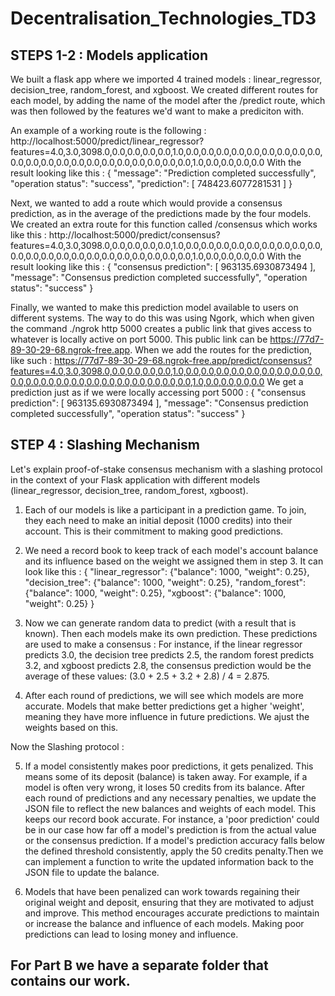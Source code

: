 # Decentralisation_Technologies_TD3

## STEPS 1-2 : Models application

We built a flask app where we imported 4 trained models : linear_regressor, decision_tree, random_forest, and xgboost. We created different routes for each model, by adding the name of the model after the /predict route, which was then followed by the features we'd want to make a prediciton with. 

An example of a working route is the following : 
http://localhost:5000/predict/linear_regressor?features=4.0,3.0,3098.0,0.0,0.0,0.0,0.0,1.0,0.0,0.0,0.0,0.0,0.0,0.0,0.0,0.0,0.0,0.0,0.0,0.0,0.0,0.0,0.0,0.0,0.0,0.0,0.0,0.0,0.0,1.0,0.0,0.0,0.0,0.0
With the result looking like this : 
{
  "message": "Prediction completed successfully",
  "operation status": "success",
  "prediction": [
    748423.6077281531
  ]
}

Next, we wanted to add a route which would provide a consensus prediction, as in the average of the predictions made by the four models. We created an extra route for this function called /consensus which works like this : 
http://localhost:5000/predict/consensus?features=4.0,3.0,3098.0,0.0,0.0,0.0,0.0,1.0,0.0,0.0,0.0,0.0,0.0,0.0,0.0,0.0,0.0,0.0,0.0,0.0,0.0,0.0,0.0,0.0,0.0,0.0,0.0,0.0,0.0,1.0,0.0,0.0,0.0,0.0
With the result looking like this : 
{
  "consensus prediction": [
    963135.6930873494
  ],
  "message": "Consensus prediction completed successfully",
  "operation status": "success"
}

Finally, we wanted to make this prediction model available to users on different systems. The way to do this was using Ngork, which when given the command ./ngrok http 5000 creates a public link that gives access to whatever is locally active on port 5000. This public link can be https://77d7-89-30-29-68.ngrok-free.app. When we add the routes for the prediction, like such : 
https://77d7-89-30-29-68.ngrok-free.app/predict/consensus?features=4.0,3.0,3098.0,0.0,0.0,0.0,0.0,1.0,0.0,0.0,0.0,0.0,0.0,0.0,0.0,0.0,0.0,0.0,0.0,0.0,0.0,0.0,0.0,0.0,0.0,0.0,0.0,0.0,0.0,1.0,0.0,0.0,0.0,0.0
We get a prediction just as if we were locally accessing port 5000 : 
{
  "consensus prediction": [
    963135.6930873494
  ],
  "message": "Consensus prediction completed successfully",
  "operation status": "success"
}

## STEP 4 : Slashing Mechanism

Let's explain proof-of-stake consensus mechanism with a slashing protocol in the context of your Flask application with different models (linear_regressor, decision_tree, random_forest, xgboost).

1. Each of our models is like a participant in a prediction game. To join, they each need to make an initial deposit (1000 credits) into their account. This is their commitment to making good predictions.

2. We need a record book to keep track of each model's account balance and its influence based on the weight we assigned them in step 3. It can look like this :
{
  "linear_regressor": {"balance": 1000, "weight": 0.25},
  "decision_tree": {"balance": 1000, "weight": 0.25},
  "random_forest": {"balance": 1000, "weight": 0.25},
  "xgboost": {"balance": 1000, "weight": 0.25}
}

3. Now we can generate random data to predict (with a result that is known). Then each models make its own prediction. These predictions are used to make a consensus :
For instance, if the linear regressor predicts 3.0, the decision tree predicts 2.5, the random forest predicts 3.2, and xgboost predicts 2.8, the consensus prediction would be the average of these values: (3.0 + 2.5 + 3.2 + 2.8) / 4 = 2.875.

4. After each round of predictions, we will see which models are more accurate. Models that make better predictions get a higher 'weight', meaning they have more influence in future predictions. We ajust the weights based on this.

Now the Slashing protocol :

5. If a model consistently makes poor predictions, it gets penalized. This means some of its deposit (balance) is taken away. For example, if a model is often very wrong, it loses 50 credits from its balance. After each round of predictions and any necessary penalties, we update the JSON file to reflect the new balances and weights of each model. This keeps our record book accurate. 
For instance, a 'poor prediction' could be in our case how far off a model's prediction is from the actual value or the consensus prediction. If a model's prediction accuracy falls below the defined threshold consistently, apply the 50 credits penalty.Then we can implement a function to write the updated information back to the JSON file to update the balance.

6. Models that have been penalized can work towards regaining their original weight and deposit, ensuring that they are motivated to adjust and improve. This method encourages  accurate predictions to maintain or increase the balance and influence of each models. Making poor predictions can lead to losing money and influence.

## For Part B we have a separate folder that contains our work.

